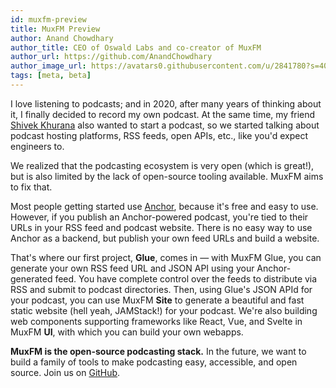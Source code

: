 ```yaml
---
id: muxfm-preview
title: MuxFM Preview
author: Anand Chowdhary
author_title: CEO of Oswald Labs and co-creator of MuxFM
author_url: https://github.com/AnandChowdhary
author_image_url: https://avatars0.githubusercontent.com/u/2841780?s=400&v=4
tags: [meta, beta]
---
```


I love listening to podcasts; and in 2020, after many years of thinking about it, I finally decided to record my own podcast. At the same time, my friend [Shivek Khurana](https://github.com/shivekkhurana) also wanted to start a podcast, so we started talking about podcast hosting platforms,
RSS feeds, open APIs, etc., like you'd expect engineers to.

We realized that the podcasting ecosystem is very open (which is great!), but is also limited by the lack of open-source tooling available. MuxFM aims to fix that.

<!--truncate-->

Most people getting started use [Anchor](https://anchor.fm), because it's free and easy to use. However, if you publish an Anchor-powered podcast, you're tied to their URLs in your RSS feed and podcast website. There is no easy way to use Anchor as a backend, but publish your own feed URLs and build a website.

That's where our first project, **Glue**, comes in — with MuxFM Glue, you can generate your own RSS feed URL and JSON API using your Anchor-generated feed. You have complete control over the feeds to distribute via RSS and submit to podcast directories. Then, using Glue's JSON APId for your podcast, you can use MuxFM **Site** to generate a beautiful and fast static website (hell yeah, JAMStack!) for your podcast. We're also building web components supporting frameworks like React, Vue, and Svelte in MuxFM **UI**, with which you can build your own webapps.

**MuxFM is the open-source podcasting stack.** In the future, we want to build a family of tools to make podcasting easy, accessible, and open source. Join us on [GitHub](https://github.com/muxfm).
